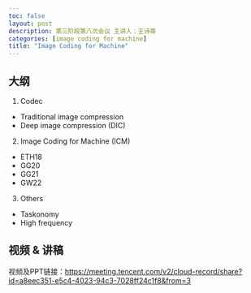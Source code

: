 ```yaml
---
toc: false
layout: post
description: 第三阶段第八次会议 主讲人：王诗尊
categories: [image coding for machine]
title: "Image Coding for Machine"
---
```


## 大纲
1. Codec
* Traditional image compression
* Deep image compression (DIC)
2. Image Coding for Machine (ICM)
* ETH18
* GG20
* GG21
* GW22
3. Others
* Taskonomy
* High frequency


## 视频 & 讲稿
视频及PPT链接：https://meeting.tencent.com/v2/cloud-record/share?id=a8eec351-e5c4-4023-94c3-7028ff24c1f8&from=3
